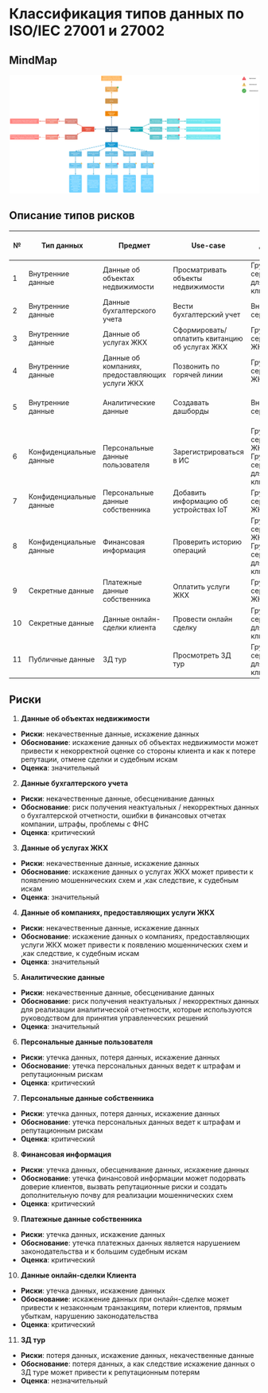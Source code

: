 # Классификация типов данных по ISO/IEC 27001 и 27002
## MindMap
![mind_map.png](/Exc1/mind_map.png)
## Описание типов рисков
| №  | Тип данных              | Предмет                                         | Use-case                                       | Домен                                             | Источник риска (активы)                               |
|----|-------------------------|-------------------------------------------------|------------------------------------------------|---------------------------------------------------|-------------------------------------------------------|
| 1  | Внутренние данные       | Данные об объектах недвижимости                 | Просматривать объекты недвижимости             | Группа сервисов для клиентов                      | client-mart-estate-app                                |
| 2  | Внутренние данные       | Данные бухгалтерского учета                     | Вести бухгалтерский учет                       | Внутренние сервисы                                | accountant-service                                    |
| 3  | Внутренние данные       | Данные об услугах ЖКХ                           | Сформировать/оплатить квитанцию об услугах ЖКХ | Группа сервисов ЖКУ                               | tenant-core-app, CRM                                  |
| 4  | Внутренние данные       | Данные об компаниях, предоставляющих услуги ЖКХ | Позвонить по горячей линии                     | Группа сервисов ЖКУ                               | tenant-core-app                                       |
| 5  | Внутренние данные       | Аналитические данные                            | Создавать дашборды                             | Внутренние сервисы                                | Хранилище данных, DWH Хранилище                       |
| 6  | Конфиденциальные данные | Персональные данные пользователя                | Зарегистрироваться в ИС                        | Группа сервисов ЖКУ, Группа сервисов для клиентов | auth-service                                          |
| 7  | Конфиденциальные данные | Персональные данные собственника                | Добавить информацию об устройствах IoT         | Группа сервисов ЖКУ                               | tenant-core-app, CRM                                  |
| 8  | Конфиденциальные данные | Финансовая информация                           | Проверить историю операций                     | Группа сервисов ЖКУ, Группа сервисов для клиентов | tenant-core-app, CRM, client-mart-app, client-crm-app |
| 9  | Секретные данные        | Платежные данные собственника                   | Оплатить услуги ЖКХ                            | Группа сервисов ЖКУ                               | tenant-core-app                                       |
| 10 | Секретные данные        | Данные онлайн-сделки клиента                    | Провести онлайн сделку                         | Группа сервисов для клиентов                      | client-mart-app, client-crm-app                       |
| 11 | Публичные данные        | 3Д тур                                          | Просмотреть 3Д тур                             | Группа сервисов для клиентов                      | client-tour-app                                       |

## Риски

1. **Данные об объектах недвижимости**
 - **Риски**: некачественные данные, искажение данных
 - **Обоснование**: искажение данных об объектах недвижимости может привести к некорректной оценке со стороны клиента и как к потере репутации, отмене сделки и судебным искам
 - **Оценка**: значительный

2. **Данные бухгалтерского учета**
 - **Риски**: некачественные данные, обесценивание данных
 - **Обоснование**: риск получения неактуальных / некорректных данных о бухгалтерской отчетности, ошибки в финансовых отчетах компании, штрафы, проблемы с ФНС
 - **Оценка**: критический

3. **Данные об услугах ЖКХ**
 - **Риски**: некачественные данные, искажение данных
 - **Обоснование**: искажение данных о услугах ЖКХ может привести к появлению мошеннических схем и ,как следствие, к судебным искам
 - **Оценка**: значительный

4. **Данные об компаниях, предоставляющих услуги ЖКХ**
 - **Риски**: некачественные данные, искажение данных
 - **Обоснование**: искажение данных о компаниях, предоставляющих услуги ЖКХ может привести к появлению мошеннических схем и ,как следствие, к судебным искам
 - **Оценка**: значительный

5. **Аналитические данные**
 - **Риски**: некачественные данные, обесценивание данных
 - **Обоснование**: риск получения неактуальных / некорректных данных для реализации аналитической отчетности, которые используются руководством для принятия управленческих решений
 - **Оценка**: значительный

6. **Персональные данные пользователя**
 - **Риски**: утечка данных, потеря данных, искажение данных
 - **Обоснование**: утечка персональных данных ведет к штрафам и репутационным рискам
 - **Оценка**: критический

7. **Персональные данные собственника**
 - **Риски**: утечка данных, потеря данных, искажение данных
 - **Обоснование**: утечка персональных данных ведет к штрафам и репутационным рискам
 - **Оценка**: критический

8. **Финансовая информация**
 - **Риски**: утечка данных, обесценивание данных, искажение данных
 - **Обоснование**: утечка финансовой информации может подорвать доверие клиентов, вызвать репутационные риски и создать дополнительную почву для реализации мошеннических схем
 - **Оценка**: критический

9. **Платежные данные собственника**
 - **Риски**: утечка данных, искажение данных
 - **Обоснование**: утечка платежных данных является нарушением законодательства и к большим судебным искам
 - **Оценка**: критический

10. **Данные онлайн-сделки Клиента**
 - **Риски**: утечка данных, искажение данных
 - **Обоснование**: искажение данных при онлайн-сделке может привести к незаконным транзакциям, потери клиентов, прямым убыткам, нарушению законодательства
 - **Оценка**: критический

11. **3Д тур**
 - **Риски**: потеря данных, искажение данных, некачественные данные
 - **Обоснование**: потеря данных, а как следствие искажение данных о 3Д туре может привести к репутационным потерям 
 - **Оценка**: незначительный